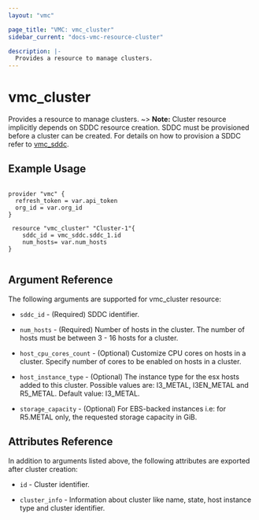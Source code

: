 ```yaml
---
layout: "vmc"

page_title: "VMC: vmc_cluster"
sidebar_current: "docs-vmc-resource-cluster"

description: |-
  Provides a resource to manage clusters.
---
```


# vmc_cluster

Provides a resource to manage clusters.
~> **Note:** Cluster resource implicitly depends on SDDC resource creation. SDDC must be provisioned before a cluster can be created. For details on how to provision a SDDC refer to [vmc_sddc](https://www.terraform.io/docs/providers/vmc/r/sddc.html).

## Example Usage

```hcl

provider "vmc" {
  refresh_token = var.api_token
  org_id = var.org_id
}

 resource "vmc_cluster" "Cluster-1"{
    sddc_id = vmc_sddc.sddc_1.id
    num_hosts= var.num_hosts
}


```

## Argument Reference

The following arguments are supported for vmc_cluster resource:

* `sddc_id` - (Required) SDDC identifier.

* `num_hosts` - (Required) Number of hosts in the cluster. The number of hosts must be between 3 - 16 hosts for a cluster.

* `host_cpu_cores_count` - (Optional) Customize CPU cores on hosts in a cluster. Specify number of cores to be enabled on hosts in a cluster.

* `host_instance_type` - (Optional) The instance type for the esx hosts added to this cluster. Possible values are: I3_METAL, I3EN_METAL and R5_METAL. Default value: I3_METAL.

* `storage_capacity` - (Optional) For EBS-backed instances i.e: for R5.METAL only, the requested storage capacity in GiB.

## Attributes Reference

In addition to arguments listed above, the following attributes are exported after cluster creation:

* `id` - Cluster identifier.

* `cluster_info` - Information about cluster like name, state, host instance type and cluster identifier.
